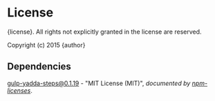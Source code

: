 # License

{license}. All rights not explicitly granted in the license are reserved.

Copyright (c) 2015 {author}

## Dependencies
[gulp-yadda-steps@0.1.19](&quot;https://github.com/Cellarise/gulp-yadda-steps&quot;) - &quot;MIT License (MIT)&quot;, 
*documented by [npm-licenses](http://github.com/AceMetrix/npm-license.git)*.
